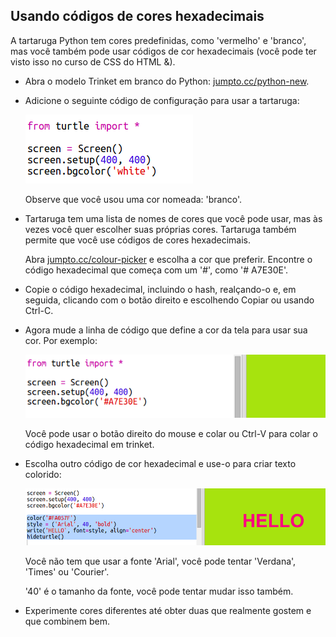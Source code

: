 ## Usando códigos de cores hexadecimais

A tartaruga Python tem cores predefinidas, como 'vermelho' e 'branco', mas você também pode usar códigos de cor hexadecimais (você pode ter visto isso no curso de CSS do HTML &).

+ Abra o modelo Trinket em branco do Python: <a href="http://jumpto.cc/python-new" target="_blank">jumpto.cc/python-new</a>.

+ Adicione o seguinte código de configuração para usar a tartaruga:
    
    ![captura de tela](images/colourful-setup.png)
    
    Observe que você usou uma cor nomeada: 'branco'.

+ Tartaruga tem uma lista de nomes de cores que você pode usar, mas às vezes você quer escolher suas próprias cores. Tartaruga também permite que você use códigos de cores hexadecimais.
    
    Abra <a href="http://jumpto.cc/colour-picker" target="_blank">jumpto.cc/colour-picker</a> e escolha a cor que preferir. Encontre o código hexadecimal que começa com um '#', como '# A7E30E'.

+ Copie o código hexadecimal, incluindo o hash, realçando-o e, em seguida, clicando com o botão direito e escolhendo Copiar ou usando Ctrl-C.

+ Agora mude a linha de código que define a cor da tela para usar sua cor. Por exemplo:
    
    ![captura de tela](images/colourful-background.png)
    
    Você pode usar o botão direito do mouse e colar ou Ctrl-V para colar o código hexadecimal em trinket.

+ Escolha outro código de cor hexadecimal e use-o para criar texto colorido:
    
    ![captura de tela](images/colourful-write.png)
    
    Você não tem que usar a fonte 'Arial', você pode tentar 'Verdana', 'Times' ou 'Courier'.
    
    '40' é o tamanho da fonte, você pode tentar mudar isso também.

+ Experimente cores diferentes até obter duas que realmente gostem e que combinem bem.